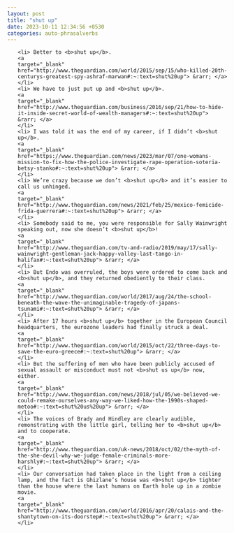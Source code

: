 ```yaml
---
layout: post
title: "shut up"
date: 2023-10-11 12:34:56 +0530
categories: auto-phrasalverbs
---
```

<ol>

    <li> Better to <b>shut up</b>.
    <a 
    target="_blank" 
    href="http://www.theguardian.com/world/2015/sep/15/who-killed-20th-centurys-greatest-spy-ashraf-marwan#:~:text=shut%20up"> &rarr; </a>
    </li>
    <li> We have to just put up and <b>shut up</b>.
    <a 
    target="_blank" 
    href="http://www.theguardian.com/business/2016/sep/21/how-to-hide-it-inside-secret-world-of-wealth-managers#:~:text=shut%20up"> &rarr; </a>
    </li>
    <li> I was told it was the end of my career, if I didn’t <b>shut up</b>.
    <a 
    target="_blank" 
    href="https://www.theguardian.com/news/2023/mar/07/one-womans-mission-to-fix-how-the-police-investigate-rape-operation-soteria-betsy-stanko#:~:text=shut%20up"> &rarr; </a>
    </li>
    <li> We’re crazy because we don’t <b>shut up</b> and it’s easier to call us unhinged.
    <a 
    target="_blank" 
    href="http://www.theguardian.com/news/2021/feb/25/mexico-femicide-frida-guerrera#:~:text=shut%20up"> &rarr; </a>
    </li>
    <li> Somebody said to me, you were responsible for Sally Wainwright speaking out, now she doesn’t <b>shut up</b>!
    <a 
    target="_blank" 
    href="http://www.theguardian.com/tv-and-radio/2019/may/17/sally-wainwright-gentleman-jack-happy-valley-last-tango-in-halifax#:~:text=shut%20up"> &rarr; </a>
    </li>
    <li> But Endo was overruled, the boys were ordered to come back and <b>shut up</b>, and they returned obediently to their class.
    <a 
    target="_blank" 
    href="http://www.theguardian.com/world/2017/aug/24/the-school-beneath-the-wave-the-unimaginable-tragedy-of-japans-tsunami#:~:text=shut%20up"> &rarr; </a>
    </li>
    <li> After 17 hours <b>shut up</b> together in the European Council headquarters, the eurozone leaders had finally struck a deal.
    <a 
    target="_blank" 
    href="http://www.theguardian.com/world/2015/oct/22/three-days-to-save-the-euro-greece#:~:text=shut%20up"> &rarr; </a>
    </li>
    <li> But the suffering of men who have been publicly accused of sexual assault or misconduct must not <b>shut us up</b> now, either.
    <a 
    target="_blank" 
    href="http://www.theguardian.com/news/2018/jul/05/we-believed-we-could-remake-ourselves-any-way-we-liked-how-the-1990s-shaped-metoo#:~:text=shut%20us%20up"> &rarr; </a>
    </li>
    <li> The voices of Brady and Hindley are clearly audible, remonstrating with the little girl, telling her to <b>shut up</b> and to cooperate.
    <a 
    target="_blank" 
    href="http://www.theguardian.com/uk-news/2018/oct/02/the-myth-of-the-she-devil-why-we-judge-female-criminals-more-harshly#:~:text=shut%20up"> &rarr; </a>
    </li>
    <li> Our conversation had taken place in the light from a ceiling lamp, and the fact is Ghizlane’s house was <b>shut up</b> tighter than the house where the last humans on Earth hole up in a zombie movie.
    <a 
    target="_blank" 
    href="http://www.theguardian.com/world/2016/apr/20/calais-and-the-shantytown-on-its-doorstep#:~:text=shut%20up"> &rarr; </a>
    </li>